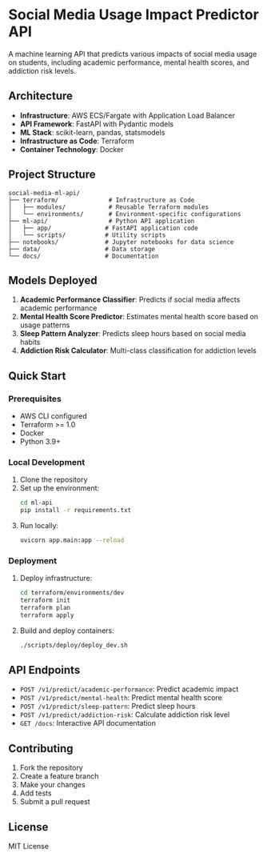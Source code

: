 # Social Media Usage Impact Predictor API

A machine learning API that predicts various impacts of social media usage on students, including academic performance, mental health scores, and addiction risk levels.

## Architecture

- **Infrastructure**: AWS ECS/Fargate with Application Load Balancer
- **API Framework**: FastAPI with Pydantic models
- **ML Stack**: scikit-learn, pandas, statsmodels
- **Infrastructure as Code**: Terraform
- **Container Technology**: Docker

## Project Structure

```
social-media-ml-api/
├── terraform/              # Infrastructure as Code
│   ├── modules/            # Reusable Terraform modules
│   └── environments/       # Environment-specific configurations
├── ml-api/                 # Python API application
│   ├── app/               # FastAPI application code
│   └── scripts/           # Utility scripts
├── notebooks/             # Jupyter notebooks for data science
├── data/                  # Data storage
└── docs/                  # Documentation
```

## Models Deployed

1. **Academic Performance Classifier**: Predicts if social media affects academic performance
2. **Mental Health Score Predictor**: Estimates mental health score based on usage patterns
3. **Sleep Pattern Analyzer**: Predicts sleep hours based on social media habits
4. **Addiction Risk Calculator**: Multi-class classification for addiction levels

## Quick Start

### Prerequisites

- AWS CLI configured
- Terraform >= 1.0
- Docker
- Python 3.9+

### Local Development

1. Clone the repository
2. Set up the environment:
   ```bash
   cd ml-api
   pip install -r requirements.txt
   ```
3. Run locally:
   ```bash
   uvicorn app.main:app --reload
   ```

### Deployment

1. Deploy infrastructure:
   ```bash
   cd terraform/environments/dev
   terraform init
   terraform plan
   terraform apply
   ```

2. Build and deploy containers:
   ```bash
   ./scripts/deploy/deploy_dev.sh
   ```

## API Endpoints

- `POST /v1/predict/academic-performance`: Predict academic impact
- `POST /v1/predict/mental-health`: Predict mental health score
- `POST /v1/predict/sleep-pattern`: Predict sleep hours
- `POST /v1/predict/addiction-risk`: Calculate addiction risk level
- `GET /docs`: Interactive API documentation

## Contributing

1. Fork the repository
2. Create a feature branch
3. Make your changes
4. Add tests
5. Submit a pull request

## License

MIT License